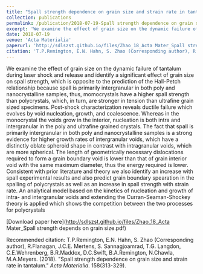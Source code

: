 ```yaml
---
title: "Spall strength dependence on grain size and strain rate in tantalum"
collection: publications
permalink: /publication/2018-07-19-Spall strength dependence on grain size and strain rate in tantalum
excerpt: 'We examine the effect of grain size on the dynamic failure of tantalum during laser shock and release and identify a significant effect of grain size on spall strength, which is opposite to the prediction of the Hall-Petch relationship because spall is primarily intergranular in both poly and nanocrystalline samples, thus, momocrystals have a higher spall strength than polycrystals, which, in turn, are stronger in tension than ultrafine grain sized specimens. Post-shock characterization reveals ductile failure which evolves by void nucleation, growth, and coalescence. Whereas in the monocrystal the voids grow in the interior, nucleation is both intra and intergranular in the poly and ultrafine grained crystals. The fact that spall is primarily intergranular in both poly and nanocrystalline samples is a strong evidence for higher growth rates of intergranular voids, which have a distinctly oblate spheroid shape in contrast with intragranular voids, which are more spherical. The length of geometrically necessary dislocations required to form a grain boundary void is lower than that of grain interior void with the same maximum diameter, thus the energy required is lower. Consistent with prior literature and theory we also identify an increase with spall experimental results and also predict grain boundary spearation in the spalling of polycrystals as well as an increase in spall strength with strain rate. An analytical model based on the kinetics of nucleation and growth of intra- and intergranular voids and extending the Curran-Seaman-Shockey theory is applied which shows the competition between the two processes for polycrystals '
date: 2018-07-19
venue: 'Acta Materialia'
paperurl: 'http://sdlszst.github.io/files/Zhao_18_Acta Mater_Spall strength depends on grain size.pdf'
citation: 'T.P.Remington, E.N. Hahn, S. Zhao (Corresponding author), R.Flanagan, J.C.E. Mertens, S. Sannagjoamrad, T.G. Langdon, C.E.Wehrenberg, B.R.Maddox, D.C.Swift, B.A.Remington, N.Chawla, M.A.Meyers. (2018). &quot;Spall strength dependence on grain size and strain rate in tantalum.&quot; <i>Acta Materialia</i>. 158(313-329).'
---
```

We examine the effect of grain size on the dynamic failure of tantalum during laser shock and release and identify a significant effect of grain size on spall strength, which is opposite to the prediction of the Hall-Petch relationship because spall is primarily intergranular in both poly and nanocrystalline samples, thus, momocrystals have a higher spall strength than polycrystals, which, in turn, are stronger in tension than ultrafine grain sized specimens. Post-shock characterization reveals ductile failure which evolves by void nucleation, growth, and coalescence. Whereas in the monocrystal the voids grow in the interior, nucleation is both intra and intergranular in the poly and ultrafine grained crystals. The fact that spall is primarily intergranular in both poly and nanocrystalline samples is a strong evidence for higher growth rates of intergranular voids, which have a distinctly oblate spheroid shape in contrast with intragranular voids, which are more spherical. The length of geometrically necessary dislocations required to form a grain boundary void is lower than that of grain interior void with the same maximum diameter, thus the energy required is lower. Consistent with prior literature and theory we also identify an increase with spall experimental results and also predict grain boundary spearation in the spalling of polycrystals as well as an increase in spall strength with strain rate. An analytical model based on the kinetics of nucleation and growth of intra- and intergranular voids and extending the Curran-Seaman-Shockey theory is applied which shows the competition between the two processes for polycrystals 

[Download paper here](http://sdlszst.github.io/files/Zhao_18_Acta Mater_Spall strength depends on grain size.pdf)

Recommended citation: T.P.Remington, E.N. Hahn, S. Zhao (Corresponding author), R.Flanagan, J.C.E. Mertens, S. Sannagjoamrad, T.G. Langdon, C.E.Wehrenberg, B.R.Maddox, D.C.Swift, B.A.Remington, N.Chawla, M.A.Meyers. (2018). "Spall strength dependence on grain size and strain rate in tantalum." <i>Acta Materialia</i>. 158(313-329).